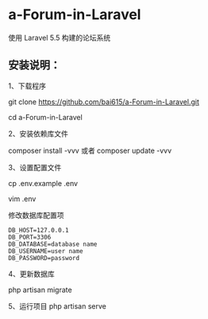 # a-Forum-in-Laravel

使用 Laravel 5.5 构建的论坛系统

## 安装说明：

1、下载程序

git clone https://github.com/bai615/a-Forum-in-Laravel.git

cd a-Forum-in-Laravel


2、安装依赖库文件

composer install -vvv 或者 composer update -vvv

3、设置配置文件

cp .env.example .env

vim .env

修改数据库配置项
```
DB_HOST=127.0.0.1
DB_PORT=3306
DB_DATABASE=database name
DB_USERNAME=user name
DB_PASSWORD=password
```

4、更新数据库

php artisan migrate

5、运行项目
php artisan serve
